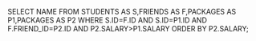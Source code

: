 SELECT NAME FROM STUDENTS AS S,FRIENDS AS F,PACKAGES AS P1,PACKAGES AS P2
WHERE S.ID=F.ID AND S.ID=P1.ID AND F.FRIEND_ID=P2.ID AND P2.SALARY>P1.SALARY
ORDER BY P2.SALARY;
